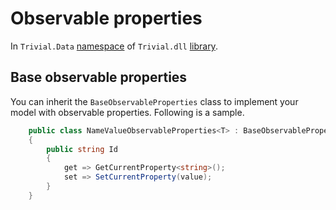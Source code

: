 # Observable properties

In `Trivial.Data` [namespace](./README) of `Trivial.dll` [library](../README).

## Base observable properties

You can inherit the `BaseObservableProperties` class to implement your model with observable properties. Following is a sample.

```csharp
    public class NameValueObservableProperties<T> : BaseObservableProperties
    {
        public string Id
        {
            get => GetCurrentProperty<string>();
            set => SetCurrentProperty(value);
        }
    }
```
